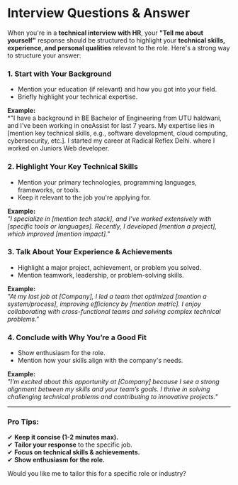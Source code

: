 # Interview Questions & Answer 
When you're in a **technical interview with HR**, your **"Tell me about yourself"** response should be structured to highlight your **technical skills, experience, and personal qualities** relevant to the role. Here's a strong way to structure your answer:  

### **1. Start with Your Background**  
- Mention your education (if relevant) and how you got into your field.  
- Briefly highlight your technical expertise.  

**Example:**  
*"I have a background in BE Bachelor of Engineering from UTU haldwani, and I've been working in oneAssist for last 7 years. My expertise lies in [mention key technical skills, e.g., software development, cloud computing, cybersecurity, etc.]. I started my career at Radical Reflex Delhi. where I worked on Juniors Web developer.

### **2. Highlight Your Key Technical Skills**  
- Mention your primary technologies, programming languages, frameworks, or tools.  
- Keep it relevant to the job you're applying for.  

**Example:**  
*"I specialize in [mention tech stack], and I’ve worked extensively with [specific tools or languages]. Recently, I developed [mention a project], which improved [mention impact]."*  

### **3. Talk About Your Experience & Achievements**  
- Highlight a major project, achievement, or problem you solved.  
- Mention teamwork, leadership, or problem-solving skills.  

**Example:**  
*"At my last job at [Company], I led a team that optimized [mention a system/process], improving efficiency by [mention metric]. I enjoy collaborating with cross-functional teams and solving complex technical problems."*  

### **4. Conclude with Why You’re a Good Fit**  
- Show enthusiasm for the role.  
- Mention how your skills align with the company's needs.  

**Example:**  
*"I’m excited about this opportunity at [Company] because I see a strong alignment between my skills and your team’s goals. I thrive in solving challenging technical problems and contributing to innovative projects."*  

---  

### **Pro Tips:**  
✔ **Keep it concise (1-2 minutes max).**  
✔ **Tailor your response** to the specific job.  
✔ **Focus on technical skills & achievements.**  
✔ **Show enthusiasm for the role.**  

Would you like me to tailor this for a specific role or industry?
